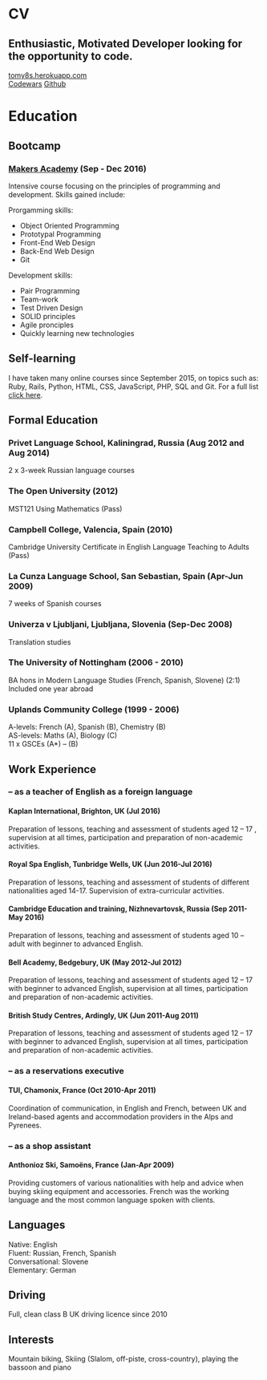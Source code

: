 # CV

## Enthusiastic, Motivated Developer looking for the opportunity to code.
 
[tomy8s.herokuapp.com](http://tomy8s.herokuapp.com)  
[Codewars](https://www.codewars.com/users/Tomy8s)
[Github](https://github.com/tomy8s)  


# Education


## Bootcamp
### [Makers Academy](http://www.makersacademy.com/about-us/) (Sep - Dec 2016)
Intensive course focusing on the principles of programming and development. Skills gained include:

Prorgamming skills:
+ Object Oriented Programming
+ Prototypal Programming
+ Front-End Web Design
+ Back-End Web Design
+ Git

Development skills:
+ Pair Programming
+ Team-work
+ Test Driven Design
+ SOLID principles
+ Agile pronciples
+ Quickly learning new technologies

## Self-learning

I have taken many online courses since September 2015, on topics such as: Ruby, Rails, Python, HTML, CSS, JavaScript, PHP, SQL and Git. For a full list [click here](self-learning.md).

## Formal Education
### Privet Language School, Kaliningrad, Russia (Aug 2012 and Aug 2014)
2 x 3-week Russian language courses
### The Open University (2012)
MST121 Using Mathematics (Pass)
### Campbell College, Valencia, Spain (2010)
Cambridge University Certificate in English Language Teaching to Adults (Pass)
### La Cunza Language School,  San Sebastian, Spain (Apr-Jun 2009)
7 weeks of Spanish courses
### Univerza v Ljubljani, Ljubljana, Slovenia (Sep-Dec 2008)
Translation studies
### The University of Nottingham (2006 - 2010)
BA hons in Modern Language Studies (French, Spanish, Slovene) (2:1)  
Included one year abroad 
### Uplands Community College (1999 - 2006)
A-levels: French (A), Spanish (B), Chemistry (B)  
AS-levels: Maths (A), Biology (C)  
11 x GSCEs (A*) – (B)

## Work Experience
### – as a teacher of English as a foreign language
#### Kaplan International, Brighton, UK (Jul 2016)   
Preparation of lessons, teaching and assessment of students aged 12 – 17 , supervision 	at all times, participation and preparation of non-academic activities.  
#### Royal Spa English, Tunbridge Wells, UK (Jun 2016-Jul 2016)
Preparation of lessons, teaching and assessment of students of different nationalities 	aged 14-17. Supervision of extra-curricular activities.  
#### Cambridge Education and training, Nizhnevartovsk, Russia (Sep 2011-May 2016)
Preparation of lessons, teaching and assessment of students aged 10 – adult with beginner to advanced English.
#### Bell Academy, Bedgebury, UK (May 2012-Jul 2012)
Preparation of lessons, teaching and assessment of students aged 12 – 17 with beginner to advanced English, supervision at all times, participation and preparation of non-academic activities.
#### British Study Centres, Ardingly, UK (Jun 2011-Aug 2011)
Preparation of lessons, teaching and assessment of students aged 12 – 17 with beginner to advanced English, supervision at all times, participation and preparation of non-academic activities.
### – as a reservations executive
#### TUI, Chamonix, France (Oct 2010-Apr 2011)
Coordination of communication, in English and French, between UK and Ireland-based agents and accommodation providers in the Alps and Pyrenees.
### – as a shop assistant
#### Anthonioz Ski, Samoëns, France (Jan-Apr 2009)
Providing customers of various nationalities with help and advice when buying skiing equipment and accessories. French was the working language and the most common language spoken with clients.

## Languages
Native: English  
Fluent: Russian, French, Spanish  
Conversational: Slovene  
Elementary: German
## Driving
Full, clean class B UK driving licence since 2010
## Interests
Mountain biking, Skiing (Slalom, off-piste, cross-country), playing the bassoon and piano
